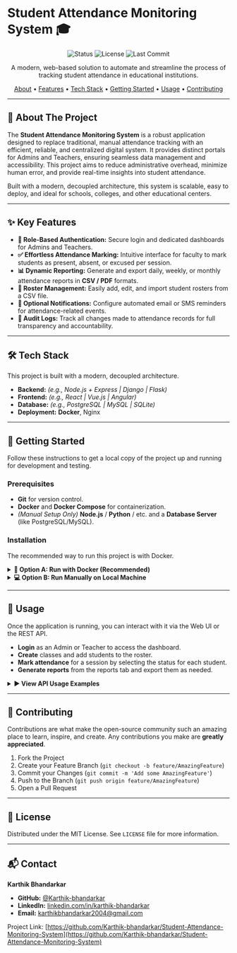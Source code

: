 # Student Attendance Monitoring System 🎓

<p align="center">
  <img src="https://img.shields.io/badge/Status-Active-brightgreen?style=for-the-badge" alt="Status">
  <img src="https://img.shields.io/github/license/Karthik-bhandarkar/Student-Attendance-Monitoring-System?style=for-the-badge&color=blue" alt="License">
  <img src="https://img.shields.io/github/last-commit/Karthik-bhandarkar/Student-Attendance-Monitoring-System?style=for-the-badge&color=informational" alt="Last Commit">
</p>

<p align="center">
  A modern, web-based solution to automate and streamline the process of tracking student attendance in educational institutions.
</p>

<p align="center">
  <a href="#-about-the-project">About</a> •
  <a href="#-key-features">Features</a> •
  <a href="#-tech-stack">Tech Stack</a> •
  <a href="#-getting-started">Getting Started</a> •
  <a href="#-usage">Usage</a> •
  <a href="#-contributing">Contributing</a>
</p>

---

## 🌟 About The Project



The **Student Attendance Monitoring System** is a robust application designed to replace traditional, manual attendance tracking with an efficient, reliable, and centralized digital system. It provides distinct portals for Admins and Teachers, ensuring seamless data management and accessibility. This project aims to reduce administrative overhead, minimize human error, and provide real-time insights into student attendance.

Built with a modern, decoupled architecture, this system is scalable, easy to deploy, and ideal for schools, colleges, and other educational centers.

---

## ✨ Key Features

* **🔐 Role-Based Authentication:** Secure login and dedicated dashboards for Admins and Teachers.
* **✅ Effortless Attendance Marking:** Intuitive interface for faculty to mark students as present, absent, or excused per session.
* **📊 Dynamic Reporting:** Generate and export daily, weekly, or monthly attendance reports in **CSV / PDF** formats.
* **👤 Roster Management:** Easily add, edit, and import student rosters from a CSV file.
* **🔔 Optional Notifications:** Configure automated email or SMS reminders for attendance-related events.
* **📜 Audit Logs:** Track all changes made to attendance records for full transparency and accountability.

---

## 🛠️ Tech Stack

This project is built with a modern, decoupled architecture.

* **Backend:** *(e.g., Node.js + Express | Django | Flask)*
* **Frontend:** *(e.g., React | Vue.js | Angular)*
* **Database:** *(e.g., PostgreSQL | MySQL | SQLite)*
* **Deployment:** **Docker**, Nginx

---

## 🚀 Getting Started

Follow these instructions to get a local copy of the project up and running for development and testing.

### Prerequisites

* **Git** for version control.
* **Docker** and **Docker Compose** for containerization.
* *(Manual Setup Only)* **Node.js** / **Python** / etc. and a **Database Server** (like PostgreSQL/MySQL).

### Installation

The recommended way to run this project is with Docker.

<details>
<summary><strong>🐳 Option A: Run with Docker (Recommended)</strong></summary>

1.  **Clone the Repository**
    ```sh
    git clone [https://github.com/Karthik-bhandarkar/Student-Attendance-Monitoring-System.git](https://github.com/Karthik-bhandarkar/Student-Attendance-Monitoring-System.git)
    cd Student-Attendance-Monitoring-System
    ```
2.  **Configure Environment Variables**
    Create a `.env` file from the example and customize it with your keys and settings.
    ```sh
    cp .env.example .env
    ```
3.  **Build and Run the Containers**
    This command will build the images and start all the services in the background.
    ```sh
    docker-compose up -d --build
    ```
4.  **Run Database Migrations & Seeding**
    Execute the following commands to set up the database schema and populate it with initial data.
    ```sh
    docker-compose exec backend <your-migration-command>  # e.g., npm run migrate
    docker-compose exec backend <your-seed-command>      # e.g., npm run seed
    ```
5.  **Access the Application**
    * **Frontend:** `http://localhost:3000`
    * **Backend API:** `http://localhost:8000/api`

</details>

<details>
<summary><strong>💻 Option B: Run Manually on Local Machine</strong></summary>

1.  **Clone the Repository**
    ```sh
    git clone [https://github.com/Karthik-bhandarkar/Student-Attendance-Monitoring-System.git](https://github.com/Karthik-bhandarkar/Student-Attendance-Monitoring-System.git)
    cd Student-Attendance-Monitoring-System
    ```
2.  **Setup Backend**
    * Navigate to the backend directory: `cd backend`
    * Create and configure your `.env` file: `cp .env.example .env`
    * Install dependencies: `<your-install-command>` (e.g., `npm install`)
    * Run migrations and seeds: `<your-migration-and-seed-commands>`
    * Start the server: `<your-start-command>` (e.g., `npm run dev`)

3.  **Setup Frontend**
    * Navigate to the frontend directory: `cd ../frontend`
    * Install dependencies: `npm install`
    * Start the development server: `npm start`

4.  **Access the Application**
    * The frontend will be available at `http://localhost:3000`.

</details>

---

## 📖 Usage

Once the application is running, you can interact with it via the Web UI or the REST API.

* **Login** as an Admin or Teacher to access the dashboard.
* **Create** classes and add students to the roster.
* **Mark attendance** for a session by selecting the status for each student.
* **Generate reports** from the reports tab and export them as needed.

<details>
<summary><strong>▶️ View API Usage Examples</strong></summary>

-   **Authenticate**
    ```bash
    curl -X POST http://localhost:8000/api/auth/login \
      -H "Content-Type: application/json" \
      -d '{"email":"teacher@example.com","password":"password"}'
    ```
-   **Mark Attendance**
    ```bash
    curl -X POST http://localhost:8000/api/sessions/456/attendance \
      -H "Authorization: Bearer <YOUR_JWT_TOKEN>" \
      -H "Content-Type: application/json" \
      -d '{"student_id":789,"status":"present"}'
    ```

</details>

---

## 🤝 Contributing

Contributions are what make the open-source community such an amazing place to learn, inspire, and create. Any contributions you make are **greatly appreciated**.

1.  Fork the Project
2.  Create your Feature Branch (`git checkout -b feature/AmazingFeature`)
3.  Commit your Changes (`git commit -m 'Add some AmazingFeature'`)
4.  Push to the Branch (`git push origin feature/AmazingFeature`)
5.  Open a Pull Request

---

## 📜 License

Distributed under the MIT License. See `LICENSE` file for more information.

---

## 📬 Contact

**Karthik Bhandarkar**

* **GitHub:** [@Karthik-bhandarkar](https://github.com/Karthik-bhandarkar)
* **LinkedIn:** [linkedin.com/in/karthik-bhandarkar](https://www.linkedin.com/in/karthik-bhandarkar)
* **Email:** [karthikbhandarkar2004@gmail.com](mailto:karthikbhandarkar2004@gmail.com)

Project Link: [https://github.com/Karthik-bhandarkar/Student-Attendance-Monitoring-System](https://github.com/Karthik-bhandarkar/Student-Attendance-Monitoring-System)
